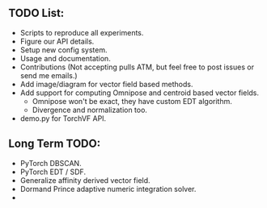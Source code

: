 ## TODO List:
 - Scripts to reproduce all experiments.
 - Figure our API details.
 - Setup new config system. 
 - Usage and documentation.
 - Contributions (Not accepting pulls ATM, but feel free to post issues or send me emails.)
 - Add image/diagram for vector field based methods.
 - Add support for computing Omnipose and centroid based vector fields. 
    - Omnipose won't be exact, they have custom EDT algorithm. 
    - Divergence and normalization too. 
 - demo.py for TorchVF API.

## Long Term TODO:
 - PyTorch DBSCAN.
 - PyTorch EDT / SDF.
 - Generalize affinity derived vector field. 
 - Dormand Prince adaptive numeric integration solver. 
 - 


